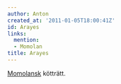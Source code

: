 ```yaml
---
author: Anton
created_at: '2011-01-05T18:00:41Z'
id: Arayes
links:
  mention:
  - Momolan
title: Arayes
---
```


[Momolansk] kötträtt.

  [Momolansk]: Momolan
